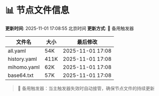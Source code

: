 # 📊 节点文件信息

**更新时间**: 2025-11-01 17:08:55 北京时间
**更新方式**: 🔄 备用触发器

| 文件名 | 大小 | 最后修改 |
|--------|------|----------|
| all.yaml | 54K | 2025-11-01 17:08 |
| history.yaml | 411K | 2025-11-01 17:08 |
| mihomo.yaml | 62K | 2025-11-01 17:08 |
| base64.txt | 57K | 2025-11-01 17:08 |

> 🔄 备用触发器：当主触发器失效时自动接管，确保节点文件的持续更新
